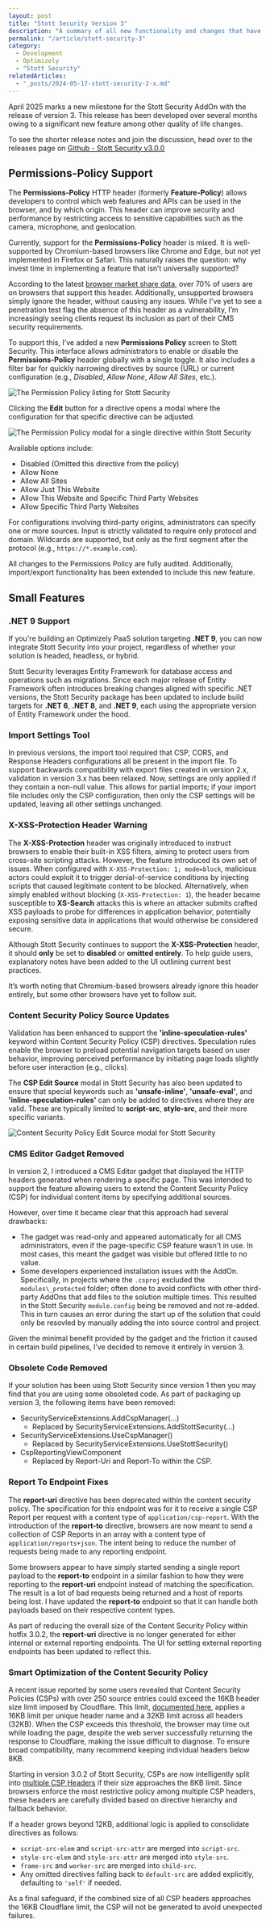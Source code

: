 ```yaml
---
layout: post
title: "Stott Security Version 3"
description: "A summary of all new functionality and changes that have been introduced to the Stott Security module so far."
permalink: "/article/stott-security-3"
category:
  - Development
  - Optimizely
  - "Stott Security"
relatedArticles:
  - "_posts/2024-05-17-stott-security-2-x.md"
---
```


April 2025 marks a new milestone for the Stott Security AddOn with the release of version 3.  This release has been developed over several months owing to a significant new feature among other quality of life changes.

To see the shorter release notes and join the discussion, head over to the releases page on [Github - Stott Security v3.0.0](https://github.com/GeekInTheNorth/Stott.Security.Optimizely/discussions/278)

## Permissions-Policy Support

The **Permissions-Policy** HTTP header (formerly **Feature-Policy**) allows developers to control which web features and APIs can be used in the browser, and by which origin. This header can improve security and performance by restricting access to sensitive capabilities such as the camera, microphone, and geolocation.

Currently, support for the **Permissions-Policy** header is mixed. It is well-supported by Chromium-based browsers like Chrome and Edge, but not yet implemented in Firefox or Safari. This naturally raises the question: why invest time in implementing a feature that isn’t universally supported?

According to the latest [browser market share data](https://gs.statcounter.com/browser-market-share), over 70% of users are on browsers that support this header. Additionally, unsupported browsers simply ignore the header, without causing any issues. While I've yet to see a penetration test flag the absence of this header as a vulnerability, I’m increasingly seeing clients request its inclusion as part of their CMS security requirements.

To support this, I’ve added a new **Permissions Policy** screen to Stott Security. This interface allows administrators to enable or disable the **Permissions-Policy** header globally with a single toggle. It also includes a filter bar for quickly narrowing directives by source (URL) or current configuration (e.g., *Disabled*, *Allow None*, *Allow All Sites*, etc.).

![The Permission Policy listing for Stott Security](/assets/StottSecurityPermissionPolicyList.png)

Clicking the **Edit** button for a directive opens a modal where the configuration for that specific directive can be adjusted.

![The Permission Policy modal for a single directive within Stott Security](/assets/StottSecurityPermissionPolicyModal.png)

Available options include:
- Disabled (Omitted this directive from the policy)
- Allow None
- Allow All Sites
- Allow Just This Website
- Allow This Website and Specific Third Party Websites
- Allow Specific Third Party Websites

For configurations involving third-party origins, administrators can specify one or more sources. Input is strictly validated to require only protocol and domain. Wildcards are supported, but only as the first segment after the protocol (e.g., `https://*.example.com`).

All changes to the Permissions Policy are fully audited. Additionally, import/export functionality has been extended to include this new feature.

## Small Features

### .NET 9 Support

If you're building an Optimizely PaaS solution targeting **.NET 9**, you can now integrate Stott Security into your project, regardless of whether your solution is headed, headless, or hybrid.

Stott Security leverages Entity Framework for database access and operations such as migrations. Since each major release of Entity Framework often introduces breaking changes aligned with specific .NET versions, the Stott Security package has been updated to include build targets for **.NET 6**, **.NET 8**, and **.NET 9**, each using the appropriate version of Entity Framework under the hood.

### Import Settings Tool

In previous versions, the import tool required that CSP, CORS, and Response Headers configurations all be present in the import file. To support backwards compatibility with export files created in version 2.x, validation in version 3.x has been relaxed. Now, settings are only applied if they contain a non-null value. This allows for partial imports; if your import file includes only the CSP configuration, then only the CSP settings will be updated, leaving all other settings unchanged.

### X-XSS-Protection Header Warning

The **X-XSS-Protection** header was originally introduced to instruct browsers to enable their built-in XSS filters, aiming to protect users from cross-site scripting attacks. However, the feature introduced its own set of issues. When configured with `X-XSS-Protection: 1; mode=block`, malicious actors could exploit it to trigger denial-of-service conditions by injecting scripts that caused legitimate content to be blocked. Alternatively, when simply enabled without blocking (`X-XSS-Protection: 1`), the header became susceptible to **XS-Search** attacks this is where an attacker submits crafted XSS payloads to probe for differences in application behavior, potentially exposing sensitive data in applications that would otherwise be considered secure.

Although Stott Security continues to support the **X-XSS-Protection** header, it should **only** be set to **disabled** or **omitted entirely**. To help guide users, explanatory notes have been added to the UI outlining current best practices.

It’s worth noting that Chromium-based browsers already ignore this header entirely, but some other browsers have yet to follow suit.

### Content Security Policy Source Updates

Validation has been enhanced to support the **'inline-speculation-rules'** keyword within Content Security Policy (CSP) directives. Speculation rules enable the browser to preload potential navigation targets based on user behavior, improving perceived performance by initiating page loads slightly before user interaction (e.g., clicks).

The **CSP Edit Source** modal in Stott Security has also been updated to ensure that special keywords such as **'unsafe-inline'**, **'unsafe-eval'**, and **'inline-speculation-rules'** can only be added to directives where they are valid. These are typically limited to **script-src**, **style-src**, and their more specific variants.

![Content Security Policy Edit Source modal for Stott Security](/assets/StottSecurityCspModalUpdate.png)

### CMS Editor Gadget Removed

In version 2, I introduced a CMS Editor gadget that displayed the HTTP headers generated when rendering a specific page. This was intended to support the feature allowing users to extend the Content Security Policy (CSP) for individual content items by specifying additional sources.

However, over time it became clear that this approach had several drawbacks:

- The gadget was read-only and appeared automatically for all CMS administrators, even if the page-specific CSP feature wasn't in use. In most cases, this meant the gadget was visible but offered little to no value.
- Some developers experienced installation issues with the AddOn. Specifically, in projects where the `.csproj` excluded the `modules\_protected` folder; often done to avoid conflicts with other third-party AddOns that add files to the solution multiple times. This resulted in the Stott Security `module.config` being be removed and not re-added. This in turn causes an error during the start up of the solution that could only be resovled by manually adding the into source control and project.

Given the minimal benefit provided by the gadget and the friction it caused in certain build pipelines, I’ve decided to remove it entirely in version 3.

### Obsolete Code Removed

If your solution has been using Stott Security since version 1 then you may find that you are using some obsoleted code.  As part of packaging up version 3, the following items have been removed:

- SecurityServiceExtensions.AddCspManager(...)
  - Replaced by SecurityServiceExtensions.AddStottSecurity(...)
- SecurityServiceExtensions.UseCspManager()
  - Replaced by SecurityServiceExtensions.UseStottSecurity()
- CspReportingViewComponent
  - Replaced by Report-Uri and Report-To within the CSP.

### Report To Endpoint Fixes

The **report-uri** directive has been deprecated within the content security policy.  The specification for this endpoint was for it to receive a single CSP Report per request with a content type of `application/csp-report`.  With the introduction of the **report-to** directive, browsers are now meant to send a collection of CSP Reports in an array with a content type of `application/reports+json`.  The intent being to reduce the number of requests being made to any reporting endpoint.

Some browsers appear to have simply started sending a single report payload to the **report-to** endpoint in a similar fashion to how they were reporting to the **report-uri** endpoint instead of matching the specification.  The result is a lot of bad requests being returned and a host of reports being lost.  I have updated the **report-to** endpoint so that it can handle both payloads based on their respective content types.

As part of reducing the overall size of the Content Security Policy within hotfix 3.0.2, the **report-uri** directive is no longer generated for either internal or external reporting endpoints.  The UI for setting external reporting endpoints has been updated to reflect this.

### Smart Optimization of the Content Security Policy

A recent issue reported by some users revealed that Content Security Policies (CSPs) with over 250 source entries could exceed the 16KB header size limit imposed by Cloudflare. This limit, [documented here](https://developers.cloudflare.com/workers/platform/limits/#response-limits), applies a 16KB limit per unique header name and a 32KB limit across all headers (32KB). When the CSP exceeds this threshold, the browser may time out while loading the page, despite the web server successfully returning the response to Cloudflare, making the issue difficult to diagnose. To ensure broad compatibility, many recommend keeping individual headers below 8KB.

Starting in version 3.0.2 of Stott Security, CSPs are now intelligently split into [multiple CSP Headers](https://content-security-policy.com/examples/multiple-csp-headers/) if their size approaches the 8KB limit. Since browsers enforce the most restrictive policy among multiple CSP headers, these headers are carefully divided based on directive hierarchy and fallback behavior.

If a header grows beyond 12KB, additional logic is applied to consolidate directives as follows:

- `script-src-elem` and `script-src-attr` are merged into `script-src`.
- `style-src-elem` and `style-src-attr` are merged into `style-src`.
- `frame-src` and `worker-src` are merged into `child-src`.
- Any omitted directives falling back to `default-src` are added explicitly, defaulting to `'self'` if needed.

As a final safeguard, if the combined size of all CSP headers approaches the 16KB Cloudflare limit, the CSP will not be generated to avoid unexpected failures.
